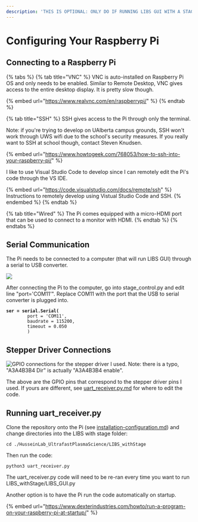 ```yaml
---
description: 'THIS IS OPTIONAL: ONLY DO IF RUNNING LIBS GUI WITH A STAGE'
---
```


# Configuring Your Raspberry Pi

## Connecting to a Raspberry Pi

{% tabs %}
{% tab title="VNC" %}
VNC is auto-installed on Raspberry Pi OS and only needs to be enabled. Similar to Remote Desktop, VNC gives access to the entire desktop display. It is pretty slow though.

{% embed url="https://www.realvnc.com/en/raspberrypi/" %}
{% endtab %}

{% tab title="SSH" %}
SSH gives access to the Pi through only the terminal.&#x20;

Note: if you're trying to develop on UAlberta campus grounds, SSH won't work through UWS wifi due to the school's security measures. If you really want to SSH at school though, contact Steven Knudsen.

{% embed url="https://www.howtogeek.com/768053/how-to-ssh-into-your-raspberry-pi/" %}



I like to use Visual Studio Code to develop since I can remotely edit the Pi's code through the VS IDE.

{% embed url="https://code.visualstudio.com/docs/remote/ssh" %}
Instructions to remotely develop using Vistual Studio Code and SSH.
{% endembed %}
{% endtab %}

{% tab title="Wired" %}
The Pi comes equipped with a micro-HDMI port that can be used to connect to a monitor with HDMI.
{% endtab %}
{% endtabs %}

## Serial Communication

The Pi needs to be connected to a computer (that will run LIBS GUI) through a serial to USB converter.&#x20;

![](<../.gitbook/assets/Serial to USB Diagram>)

After connecting the Pi to the computer, go into stage\_control.py and edit line "port='COM11'". Replace COM11 with the port that the USB to serial converter is plugged into.

<pre class="language-python"><code class="lang-python"><strong>ser = serial.Serial(
</strong>        port = 'COM11', 
        baudrate = 115200, 
        timeout = 0.050
        )</code></pre>

## Stepper Driver Connections

![GPIO connections for the stepper driver I used. Note: there is a typo, "A3A4B3B4 Dir" is actually "A3A4B3B4 enable".](<../.gitbook/assets/Stepper Driver to GPIO pins>)

The above are the GPIO pins that correspond to the stepper driver pins I used. If yours are different, see [uart\_receiver.py.md](../code-overview/uart\_receiver.py.md "mention") for where to edit the code.

## Running uart\_receiver.py

Clone the repository onto the Pi (see [installation-configuration.md](installation-configuration.md "mention")) and change directories into the LIBS with stage folder:

```
cd ./HusseinLab_UltrafastPlasmaScience/LIBS_withStage
```

Then run the code:

```
python3 uart_receiver.py
```

The uart\_receiver.py code will need to be re-ran every time you want to run LIBS\_withStage/LIBS\_GUI.py

Another option is to have the Pi run the code automatically on startup.&#x20;

{% embed url="https://www.dexterindustries.com/howto/run-a-program-on-your-raspberry-pi-at-startup/" %}
